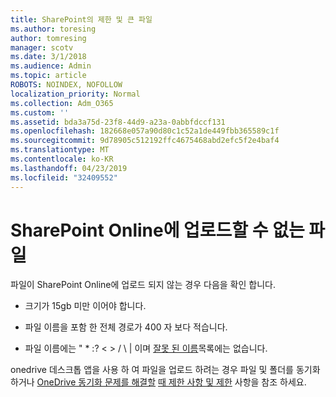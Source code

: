 ```yaml
---
title: SharePoint의 제한 및 큰 파일
ms.author: toresing
author: tomresing
manager: scotv
ms.date: 3/1/2018
ms.audience: Admin
ms.topic: article
ROBOTS: NOINDEX, NOFOLLOW
localization_priority: Normal
ms.collection: Adm_O365
ms.custom: ''
ms.assetid: bda3a75d-23f8-44d9-a23a-0abbfdccf131
ms.openlocfilehash: 182668e057a90d80c1c52a1de449fbb365589c1f
ms.sourcegitcommit: 9d78905c512192ffc4675468abd2efc5f2e4baf4
ms.translationtype: MT
ms.contentlocale: ko-KR
ms.lasthandoff: 04/23/2019
ms.locfileid: "32409552"
---
```

# <a name="files-that-cant-be-uploaded-to-sharepoint-online"></a>SharePoint Online에 업로드할 수 없는 파일

파일이 SharePoint Online에 업로드 되지 않는 경우 다음을 확인 합니다.
  
- 크기가 15gb 미만 이어야 합니다.
    
- 파일 이름을 포함 한 전체 경로가 400 자 보다 적습니다.
    
- 파일 이름에는 " \* :? \< \> / \ | 이며 [잘못 된 이름](https://go.microsoft.com/fwlink/?linkid=866430)목록에는 없습니다.
    
onedrive 데스크톱 앱을 사용 하 여 파일을 업로드 하려는 경우 파일 및 폴더를 동기화 하거나 [OneDrive 동기화 문제를 해결할](https://go.microsoft.com/fwlink/?linkid=866431) [때 제한 사항 및 제한](http://go.microsoft.com/fwlink/p/?LinkID=717734) 사항을 참조 하세요.
  

